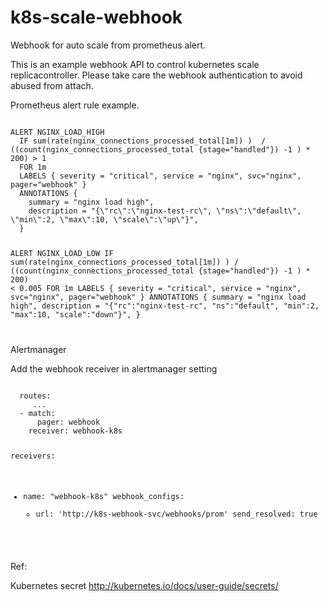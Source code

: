 # k8s-scale-webhook
Webhook for auto scale from prometheus alert.

This is an example webhook API to control kubernetes scale replicacontroller.
Please take care the webhook authentication to avoid abused from attach.





Prometheus alert rule example.

<code>
ALERT NGINX_LOAD_HIGH
  IF sum(rate(nginx_connections_processed_total[1m]) )  / ((count(nginx_connections_processed_total {stage="handled"}) -1 ) * 200) > 1
  FOR 1m
  LABELS { severity = "critical", service = "nginx", svc="nginx", pager="webhook" }
  ANNOTATIONS {
    summary = "nginx load high",
    description = "{\"rc\":\"nginx-test-rc\", \"ns\":\"default\", \"min\":2, \"max\":10, \"scale\":\"up\"}",
  }

ALERT NGINX_LOAD_LOW
  IF sum(rate(nginx_connections_processed_total[1m]) )  / ((count(nginx_connections_processed_total {stage="handled"}) -1 ) * 200) < 0.005
  FOR 1m
  LABELS { severity = "critical", service = "nginx", svc="nginx", pager="webhook" }
  ANNOTATIONS {
    summary = "nginx load high",
    description = "{\"rc\":\"nginx-test-rc\", \"ns\":\"default\", \"min\":2, \"max\":10, \"scale\":\"down\"}",
  }

</code>


Alertmanager

Add the webhook receiver in alertmanager setting

<code>
  routes:
     ...
  - match:
      pager: webhook
    receiver: webhook-k8s



receivers:
- name: "webhook-k8s"
  webhook_configs:
  - url: 'http://k8s-webhook-svc/webhooks/prom'
    send_resolved: true
</code>



Ref: 

Kubernetes secret
http://kubernetes.io/docs/user-guide/secrets/
